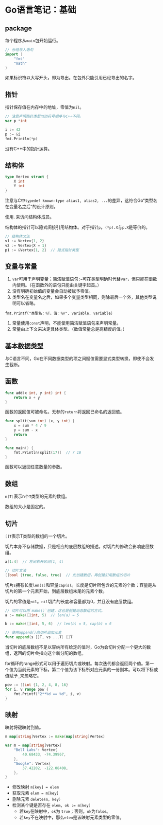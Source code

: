 # Go语言笔记：基础

## package

每个程序从`main`包开始运行。

```go
// 分组导入语句
import (
    "fmt"
    "math"
)
```

如果标识符以大写开头，即为导出。在包外只能引用已经导出的名字。

## 指针

指针保存值在内存中的地址，零值为`nil`。

```go
// 注意声明指针类型时的符号顺序与C++不同。
var p *int
```

```go
i := 42
p := &i
fmt.Println(*p)
```

没有C++中的指针运算。

## 结构体

```go
type Vertex struct {
    X int
    Y int
}
```

注意与C中`typedef known-type alias1, alias2, ...`的差异，这符合Go“类型名在变量名之后”的设计原则。

使用`.`来访问结构体成员。

结构体的指针可以隐式间接引用结构体。对于指针`p`，`(*p).X`与`p.X`是等价的。

```go
// 结构体文法
v1 := Vertex{1, 2}
v2 := Vertex{X = 1}
p1 := &Vertex{1, 2}  // 隐式指针类型
```

## 变量与常量

1. `var`可用于声明变量；简洁赋值语句`:=`可在类型明确时代替`var`，但只能在函数内使用。（在函数外的语句只能由关键字起首。）
2. 没有明确初始值的变量会自动被赋予零值。
3. 类型名在变量名之后，如果多个变量类型相同，则除最后一个外，其他类型说明可以省略。

`fmt.Printf("类型名：%T，值：%v", variable, variable)`

1. 常量使用`const`声明，不能使用简洁赋值语句来声明常量。
2. 常量由上下文来决定具体类型。（数值常量总是高精度的值。）

## 基本数据类型

与C语言不同，Go在不同数据类型的项之间赋值需要显式类型转换，即使不会发生截断。

## 函数

```go
func add(x int, y int) int {
    return x + y
}
```

函数的返回值可被命名。无参的`return`将返回已命名的返回值。

```go
func split(sum int) (x, y int) {
    x = sum * 4 / 9
    y = sum - x
    return
}

func main() {
    fmt.Println(split(17))  // 7 10
}
```

函数可以返回任意数量的参数。

## 数组

`n[T]`表示n个`T`类型的元素的数组。

数组的大小是固定的。

## 切片

`[]T`表示T类型的数组的一个切片。

切片本身不存储数据，只是相应的底层数组的描述。对切片的修改会影响底层数组。

```go
a[1:4]  // 左闭右开区间[1, 4)
```

```go
// 切片文法
[]bool {true, false, true}  // 先创建数组，再创建引用数组的切片
```

切片`s`拥有长度`len(s)`和容量`cap(s)`。长度是切片所包含的元素的个数；容量是从切片的第一个元素开始，到底层数组末尾的元素个数。

切片的零值是`nil`。`nil`切片的长度和容量都为0，并且没有底层数组。

```go
// 切片可以用`make()`创建，这也是创建动态数组的方式。
a := make([]int, 5)  // len(a) = 5

b := make([]int, 5, 6)  // len(b) = 5, cap(b) = 6
```

```go
// 使用append()向切片追加元素
func append(s []T, vs ...T) []T
```

当切片的底层数组不足以容纳所有给定的值时，Go为会切片分配一个更大的数组，返回的切片会指向这个新分配的数组。

for循环的range形式可以用于遍历切片或映射。每次迭代都会返回两个值。第一个值为当前元素的下标，第二个值为该下标所对应元素的一份副本。可以将下标或值赋予`_`来忽略它。

```go
pow := []int {1, 2, 4, 8, 16}
for i, v range pow {
    fmt.Printf("2**%d == %d", i, v)
}
```

## 映射

映射将键映射到值。

```go
m map[string]Vertex := make(map[string]Vertex)

var m = map[string]Vertex{
    "Bell Labs": Vertex{
        40.68433, -74.39967,
    },
    "Google": Vertex{
        37.42202, -122.08408,
    },
}
```

- 修改映射 `m[key] = elem`
- 获取元素 `elem = m[key]`
- 删除元素 `delete(m, key)`
- 检测某个键是否存在 `elem, ok := m[key]`
  - 若`key`在映射中，`ok`为 `true`；否则，`ok`为`false`。
  - 若`key`不在映射中，那么`elem`是该映射元素类型的零值。



